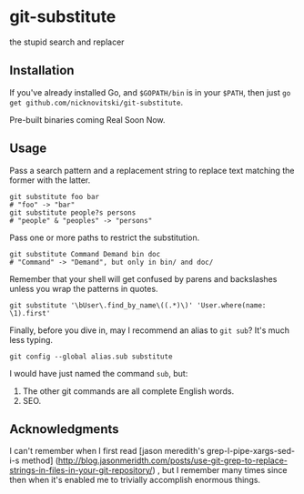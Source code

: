 git-substitute
==============

the stupid search and replacer

## Installation

If you've already installed Go, and `$GOPATH/bin` is in your `$PATH`, then just
`go get github.com/nicknovitski/git-substitute`.

Pre-built binaries coming Real Soon Now.

## Usage

Pass a search pattern and a replacement string to replace text matching
the former with the latter.

```shell
git substitute foo bar
# "foo" -> "bar"
git substitute people?s persons
# "people" & "peoples" -> "persons"
```

Pass one or more paths to restrict the substitution.
```shell
git substitute Command Demand bin doc
# "Command" -> "Demand", but only in bin/ and doc/
```

Remember that your shell will get confused by parens and backslashes
unless you wrap the patterns in quotes.
```shell
git substitute '\bUser\.find_by_name\((.*)\)' 'User.where(name: \1).first'
```

Finally, before you dive in, may I recommend an alias to `git sub`?  It's much less typing.
```shell
git config --global alias.sub substitute
```

I would have just named the command `sub`, but:

1. The other git commands are all complete English words.
2. SEO.

## Acknowledgments

I can't remember when I first read [jason meredith's grep-l-pipe-xargs-sed-i-s method]
(http://blog.jasonmeridth.com/posts/use-git-grep-to-replace-strings-in-files-in-your-git-repository/)
, but I remember many times since then when it's enabled me to trivially accomplish enormous things.
